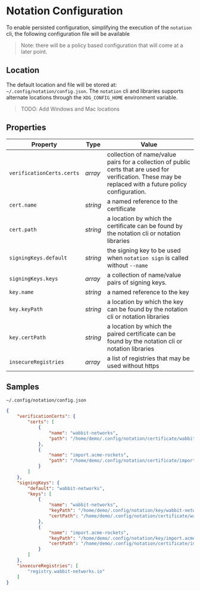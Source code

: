 # Notation Configuration

To enable persisted configuration, simplifying the execution of the `notation` cli, the following configuration file will be available

> Note: there will be a policy based configuration that will come at a later point.

## Location

The default location and file will be stored at: `~/.config/notation/config.json`. The `notation` cli and libraries supports alternate locations through the `XDG_CONFIG_HOME` environment variable.

> TODO: Add Windows and Mac locations

## Properties

| Property                  | Type     | Value                                                                                                                                                     |
| ------------------------- | -------- | --------------------------------------------------------------------------------------------------------------------------------------------------------- |
| `verificationCerts.certs` | _array_  | collection of name/value pairs for a collection of public certs that are used for verification. These may be replaced with a future policy configuration. |
| `cert.name`               | _string_ | a named reference to the certificate                                                                                                                      |
| `cert.path`               | _string_ | a location by which the certificate can be found by the notation cli or notation libraries                                                                |
| `signingKeys.default`     | _string_ | the signing key to be used when `notation sign` is called without `--name`                                                                                |
| `signingKeys.keys`        | _array_  | a collection of name/value pairs of signing keys.                                                                                                         |
| `key.name`                | _string_ | a named reference to the key                                                                                                                              |
| `key.keyPath`             | _string_ | a location by which the key can be found by the notation cli or notation libraries                                                                        |
| `key.certPath`            | _string_ | a location by which the paired certificate can be found by the notation cli or notation libraries                                                         |
| `insecureRegistries`      | _array_  | a list of registries that may be used without https                                                                                                       |

## Samples 

`~/.config/notation/config.json`

```json
{
    "verificationCerts": {
        "certs": [
            {
                "name": "wabbit-networks",
                "path": "/home/demo/.config/notation/certificate/wabbit-networks.crt"
            },
            {
                "name": "import.acme-rockets",
                "path": "/home/demo/.config/notation/certificate/import.acme-rockets.crt"
            }
        ]
    },
    "signingKeys": {
        "default": "wabbit-networks",
        "keys": [
            {
                "name": "wabbit-networks",
                "keyPath": "/home/demo/.config/notation/key/wabbit-networks.key",
                "certPath": "/home/demo/.config/notation/certificate/wabbit-networks.crt"
            },
            {
                "name": "import.acme-rockets",
                "keyPath": "/home/demo/.config/notation/key/import.acme-rockets.key",
                "certPath": "/home/demo/.config/notation/certificate/import.acme-rockets.crt"
            }
        ]
    },
    "insecureRegistries": [
        "registry.wabbit-networks.io"
    ]
}
```
